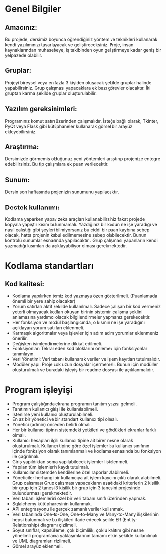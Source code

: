 # Genel Bilgiler
## Amacınız: 
Bu projede, dersimiz boyunca öğrendiğiniz yöntem ve teknikleri kullanarak kendi yazılımınızı tasarlayacak ve geliştireceksiniz. Proje, insan kaynaklarından muhasebeye, iş takibinden oyun geliştirmeye kadar geniş bir yelpazede olabilir.
## Gruplar: 
Projeyi bireysel veya en fazla 3 kişiden oluşacak şekilde gruplar halinde yapabilirsiniz. Grup çalışması yapacaklara ek bazı görevler olacaktır. İki gruptan karma şekilde gruplar oluşturulabilir.
## Yazılım gereksinimleri: 
Programınız komut satırı üzerinden çalışmalıdır. İsteğe bağlı olarak, Tkinter, PyQt veya Flask gibi kütüphaneler kullanarak görsel bir arayüz ekleyebilirsiniz.
## Araştırma: 
Dersimizde görmemiş olduğunuz yeni yöntemleri araştırıp projenize entegre edebilirsiniz. Bu tip çalışmlara ek puan verilecektir.
## Sunum: 
Dersin son haftasında projenizin sunumunu yapılacaktır.
## Destek kullanımı: 
Kodlama yaparken yapay zeka araçları kullanabilirsiniz fakat projede kopyala yapıştır kısım bulunmamalı. Yazdığınız bir kodun ne işe yaradığı ve nasıl çalıştığı gibi şeyleri bilmiyorsanız bu ciddi bir puan kaybına sebep olacak, hatta projenin kabul edilmemesine sebep olabilecektir. Bunun kontrolü sunumlar esnasında yapılacaktır . Grup çalışması yapanların kendi yazmadığı kısımları da açıklayabiliyor olması gerekmektedir.
# Kodlama standartları
## Kod kalitesi: 
- Kodlama yapılırken temiz kod yazmaya özen gösterilmeli. (Puanlamada önemli bir yere sahip olacaktır)
- Yorum satırları aktif şekilde kullanılmalı. Sadece çalışan bir kod vermeniz yeterli olmayacak kodları okuyan birinin sistemin çalışma şeklini anlamasına yardımcı olacak bilgilendirmeler yapmanız gerekecektir.
- Her fonksiyon ve modül başlangıcında, o kısmın ne işe yaradığını açıklayan yorum satırları eklenmeli.
- Karmaşık algoritmalar veya işlevler için adım adım yorumlar eklenmeniz önerilir.
- Değişken isimlendirmelerine dikkat edilmeli.
- Fonksiyonlar: Tekrar eden kod bloklarını önlemek için fonksiyonlar tanımlayın.
- Veri Yönetimi: Veri tabanı kullanarak veriler ve işlem kayıtları tutulmalıdır.
- Modüler yapı: Proje çok uzun dosyalar içermemeli. Bunun için modüller oluşturulmalı ve buradaki işleyiş bir readme dosyası ile açıklanmalıdır.
# Program işleyişi
- Program çalıştığında ekrana programın tanıtım yazısı gelmeli.
 -  Tanıtımın kullanıcı girişi ile kullanılabilmeli.
 -  İstenirse yeni kullanıcı oluşturulabilmeli.
 -  En az bir yönetici ve bir standart kullanıcı tipi olmalı.
 -  Yönetici (admin) önceden belirli olmalı.
 -  Her bir kullanıcı tipinin sistemdeki yetkileri ve gördükleri ekranlar farklı olmalı.
 -  Kullanıcı hesapları ilgili kullanıcı tipine ait birer nesne olarak oluşturulmalı. Kullanıcı tipine göre özel işlemler bu kullanıcı sınıfının içinde fonksiyon olarak tanımlanmalı ve kodlama esnasında bu fonksiyon ile çağrılmalı.
- Giriş yapıldıktan sonra yapılabilecek işlemler listelenmeli.
- Yapılan tüm işlemlerin kaydı tutulmalı.
- Kullanıcılar sistemden kendilerine özel raporlar alabilmeli.
- Yöneticiler herhangi bir kullanıcıya ait işlem kaydını çıktı olarak alabilmeli.
Grup çalışması
Grup çalışması yapacakların aşağıdaki kriterlerin 2 kişilik bir grup için 2 tanesi 3 kişilik bir grup için 3 tanesini projesinde bulundurması gerekmektedir.
-  Veri tabanı işlemlerini özel bir veri tabanı sınıfı üzerinden yapmak.
- Sqlalchemy kütüphanesinin kullanmak.
- API entegrasyonu ile gerçek zamanlı veriler kullanmak.
- Veri tabanında One-to-One, One-to-Many ve Many-to-Many ilişkilerinin hepsi bulunmalı ve bu ilişkileri ifade edecek şeilde ER (Entity-Relationship) diagramı çizilmeli.
- Soyut sınıflar, kapsülleme, çok biçimlilik, çoklu kalıtım gibi nesne yönelimli programlama yaklaşımlarının tamamı etkin şekilde kullanılmalı ve UML diagramları çizilmeli.
- Görsel arayüz eklenmeli.

